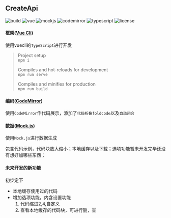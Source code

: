 ## CreateApi
![build](https://img.shields.io/badge/build-passing-brightgreen)
![vue](https://img.shields.io/badge/vue-4.1.2-4DC71F)
![mockjs](https://img.shields.io/badge/mockjs-^1.1.0-4DC71F)
![codemirror](https://img.shields.io/badge/codemirror-^5.50.2-4DC71F)
![typescript](https://img.shields.io/badge/typescript-^3.5.3-4DC71F)
![license](https://img.shields.io/badge/license-MIT-green)

#### 框架([Vue Cli](https://cli.vuejs.org/zh/))
使用vuecli的`TypeScript`进行开发
> Project setup  
> `npm i`  
>  
> Compiles and hot-reloads for development  
> `npm run serve`  
>  
> Compiles and minifies for production  
> `npm run build`

#### 编码([CodeMirror](https://codemirror.net/))
使用`CodeMirror`作代码展示，添加了`代码折叠foldcode`以及`自动闭合`

#### 数据([Mock.js](http://mockjs.com/))
使用`Mock.js`进行数据生成

包含代码示例，代码块放大缩小；本地缓存以及下载；选项功能暂未开发完毕还没有想好加哪些东西；
#### 未来开发的新功能
初步定下
- 本地缓存使用过的代码
- 增加选项功能，内含设置功能
    1. 代码缩进2,4,自定义
    2. 查看本地缓存的代码块，可进行删，查